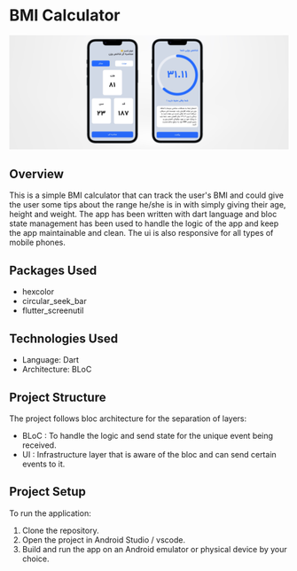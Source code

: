 # BMI Calculator 

![mockup](assets/mockup.png)

## Overview 
This is a simple BMI calculator that can track the user's BMI and could give the user some tips about the range he/she is in with simply giving their age, height and weight. The app has been written with dart language and bloc state management has been used to handle the logic of the app and keep the app maintainable and clean. The ui is also responsive for all types of mobile phones.

## Packages Used 
  - hexcolor
  - circular_seek_bar 
  - flutter_screenutil

  
## Technologies Used 
 - Language: Dart
 - Architecture: BLoC


## Project Structure 
The project follows bloc architecture for the separation of layers: 
 - BLoC : To handle the logic and send state for the unique event being received.
 - UI : Infrastructure layer that is aware of the bloc and can send certain events to it.


## Project Setup
To run the application:

 1. Clone the repository.
 2. Open the project in Android Studio / vscode.
 3. Build and run the app on an Android emulator or physical device by your choice.
